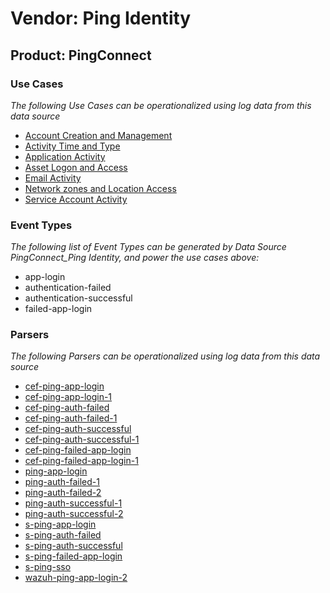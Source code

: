 Vendor: Ping Identity
=====================
Product: PingConnect
--------------------

### Use Cases

_The following Use Cases can be operationalized using log data from this data source_

* [Account Creation and Management](usecase_account_creation_and_management.md)
* [Activity Time  and Type](usecase_activity_time__and_type.md)
* [Application Activity](usecase_application_activity.md)
* [Asset Logon and Access](usecase_asset_logon_and_access.md)
* [Email Activity](usecase_email_activity.md)
* [Network zones and Location Access](usecase_network_zones_and_location_access.md)
* [Service Account Activity](usecase_service_account_activity.md)


### Event Types

_The following list of Event Types can be generated by Data Source PingConnect_Ping Identity, and power the use cases above:_

- app-login
- authentication-failed
- authentication-successful
- failed-app-login


### Parsers

_The following Parsers can be operationalized using log data from this data source_

* [cef-ping-app-login](parserContent_cef-ping-app-login.md)
* [cef-ping-app-login-1](parserContent_cef-ping-app-login-1.md)
* [cef-ping-auth-failed](parserContent_cef-ping-auth-failed.md)
* [cef-ping-auth-failed-1](parserContent_cef-ping-auth-failed-1.md)
* [cef-ping-auth-successful](parserContent_cef-ping-auth-successful.md)
* [cef-ping-auth-successful-1](parserContent_cef-ping-auth-successful-1.md)
* [cef-ping-failed-app-login](parserContent_cef-ping-failed-app-login.md)
* [cef-ping-failed-app-login-1](parserContent_cef-ping-failed-app-login-1.md)
* [ping-app-login](parserContent_ping-app-login.md)
* [ping-auth-failed-1](parserContent_ping-auth-failed-1.md)
* [ping-auth-failed-2](parserContent_ping-auth-failed-2.md)
* [ping-auth-successful-1](parserContent_ping-auth-successful-1.md)
* [ping-auth-successful-2](parserContent_ping-auth-successful-2.md)
* [s-ping-app-login](parserContent_s-ping-app-login.md)
* [s-ping-auth-failed](parserContent_s-ping-auth-failed.md)
* [s-ping-auth-successful](parserContent_s-ping-auth-successful.md)
* [s-ping-failed-app-login](parserContent_s-ping-failed-app-login.md)
* [s-ping-sso](parserContent_s-ping-sso.md)
* [wazuh-ping-app-login-2](parserContent_wazuh-ping-app-login-2.md)
